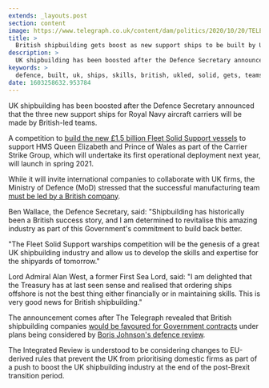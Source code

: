 ```yaml
--- 
extends: _layouts.post 
section: content 
image: https://www.telegraph.co.uk/content/dam/politics/2020/10/20/TELEMMGLPICT000241999689_trans_NvBQzQNjv4BqypDu90kZXMl1ahZ6bcqgray-PnuTY4SaSkzetEDXCxg.jpeg?impolicy=logo-overlay 
title: > 
  British shipbuilding gets boost as new support ships to be built by UK-led teams 
description: > 
  UK shipbuilding has been boosted after the Defence Secretary announced that the three new support ships for Royal Navy aircraft carriers will be made by British-led teams."The Fleet Solid Support warships competition will be the genesis of a great UK shipbuilding industry and allow us to develop the skills and expertise for the shipyards of tomorrow."This is very good news for British shipbuilding."The announcement comes after The Telegraph revealed that British shipbuilding companies would be favoured for Government contracts under plans being considered by Boris Johnson's defence review.The Integrated Review is understood to be considering changes to EU-derived rules that prevent the UK from prioritising domestic firms as part of a push to boost the UK shipbuilding industry at the end of the post-Brexit transition period. 
keywords: > 
  defence, built, uk, ships, skills, british, ukled, solid, gets, teams, boost, support, industry, secretary, shipbuilding 
date: 1603258632.953784 
--- 
```

<div><p>UK shipbuilding has been boosted after the Defence Secretary announced that the three new support ships for Royal Navy aircraft carriers will be made by British-led teams. &#160;</p>
<p>A competition to <a href="https://www.telegraph.co.uk/business/2020/09/27/unions-demand-new-support-ships-aircraft-carriers-british-built/">build the new &#163;1.5 billion Fleet Solid Support vessels</a> to support HMS Queen Elizabeth and Prince of Wales as part of the Carrier Strike Group, which will undertake its first operational deployment next year, will launch in spring 2021.&#160;</p>
<p>While it will invite international companies to collaborate with UK firms, the Ministry of Defence (MoD) stressed that the successful manufacturing team <a href="https://www.telegraph.co.uk/politics/2020/10/10/government-favour-uk-shipbuilding-firms-contracts-defence-review/">must be led by a British company</a>.</p>
<p>Ben Wallace, the Defence Secretary, said: "Shipbuilding has historically been a British success story, and I am determined to revitalise this amazing industry as part of this Government's commitment to build back better.</p>
<p>"The Fleet Solid Support warships competition will be the genesis of a great UK shipbuilding industry and allow us to develop the skills and expertise for the shipyards of tomorrow."</p>
<p>Lord Admiral Alan West, a former First Sea Lord, said: "I am delighted that the Treasury has at last seen sense and realised that ordering ships offshore is not the best thing either financially or in maintaining skills. This is very good news for British shipbuilding."&#160;</p>
<p>The announcement comes after The Telegraph revealed that British shipbuilding companies <a href="https://www.telegraph.co.uk/politics/2020/10/10/government-favour-uk-shipbuilding-firms-contracts-defence-review/">would be favoured for Government contracts</a> under plans being considered by <a href="https://www.telegraph.co.uk/politics/2020/02/25/boris-johnson-signals-increase-defence-spending-launches-review/">Boris Johnson's defence review</a>.</p>
<p>The Integrated Review is understood to be considering changes to EU-derived rules that prevent the UK from prioritising domestic firms as part of a push to boost the UK shipbuilding industry at the end of the post-Brexit transition period.</p>
</div>